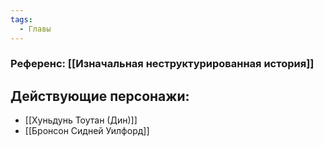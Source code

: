 ```yaml
---
tags:
  - Главы
---
```

### Референс: [[Изначальная неструктурированная история]]
## Действующие персонажи:
- [[Хуньдунь Тоутан (Дин)]]
- [[Бронсон Сидней Уилфорд]]

